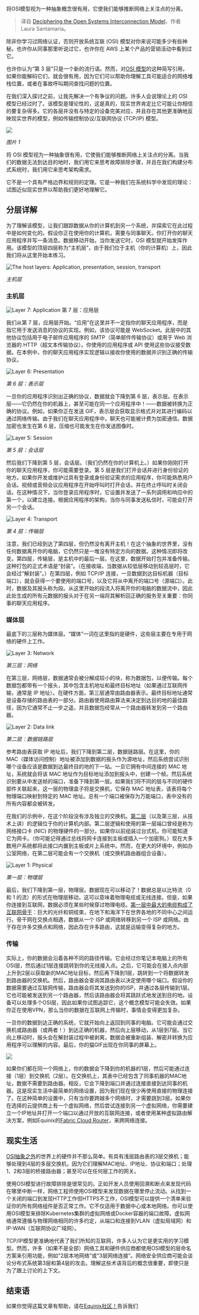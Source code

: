
<!--
title: 解读开放系统互联模型
cover: https://cdn.thenewstack.io/media/2024/11/87712996-osi.png
-->

将OSI模型视为一种抽象概念很有用，它使我们能够推断网络上关注点的分离。

> 译自 [Deciphering the Open Systems Interconnection Model](https://thenewstack.io/deciphering-the-open-systems-interconnection-model/)，作者 Laura Santamaria。

除非你学习过网络认证，否则开放系统互联 (OSI) 模型对你来说可能多少有些神秘。也许你从同事那里听说过它，也许你在 AWS 上某个产品的营销活动中看到过它。

也许你认为“第 3 层”只是一个新的流行语。然而，对[OSI 模型](https://thenewstack.io/the-osi-7-layer-model-can-help-define-enterprise-application-security/)的这种简写引用，如果你能解码它们，就会很有用，因为它们可以帮助你理解工具可能适合的网络堆栈位置，或者在事故呼叫期间查找问题的位置。

在我们深入探讨之前，让我先解决一个有争议的问题。许多人会说理论上的 OSI 模型已经过时了。该模型是理论性的，这是真的，现实世界肯定比它可能让你相信的要复杂得多。它的各层并没有与特定的设备完美对应，并且存在其他更准确地反映现实世界的模型，例如传输控制协议/互联网协议 (TCP/IP) 模型。

![](https://cdn.thenewstack.io/media/2024/11/c216fbd4-image1a-242x300.png)

*图片 1*

将 OSI 模型视为一种抽象很有用，它使我们能够推断网络上关注点的分离。当我们的数据无法到达目的地时，我们用它来思考故障排除步骤，并且在我们构建分布式系统时，我们用它来思考架构需求。

它不是一个具有严格边界和规则的定理。它是一种我们在系统科学中发现的理论：试图近似现实世界以帮助我们更好地理解它。

## 分层详解

为了理解该模型，让我们跟踪数据从你的计算机到另一个系统，并探索它在此过程中是如何变化的。假设你正在使用你的计算机，需要与同事聊天。你打开你的聊天应用程序并写一条消息。数据移动开始，当你发送它时，OSI 模型就开始发挥作用。该模型的顶层四层称为“主机层”，由于我们位于主机（你的计算机）上，因此我们将从这里开始本练习。

![The host layers: Application, presentation, session, transport](https://cdn.thenewstack.io/media/2024/11/0ae01391-image2-1024x556.png)

*主机层*

### 主机层

![Layer 7: Application](https://cdn.thenewstack.io/media/2024/11/7d9229ef-image3a-300x246.png)
第 7 层：应用层

我们从第 7 层，应用层开始。“应用”在这里并不一定指你的聊天应用程序，而是指它用于发送消息的协议的实现。例如，该协议可能是 WebSocket。此层中的其他协议包括用于电子邮件应用程序的 SMTP（简单邮件传输协议）或用于 Web 浏览器的 HTTP（超文本传输协议）。你使用的应用程序或 API 使用这些协议接受数据。在本例中，你的聊天应用程序实现逻辑以接收你使用的数据并识别正确的传输协议。

![Layer 6: Presentation](https://cdn.thenewstack.io/media/2024/11/1f0b5790-image4a-300x248.png)

*第 6 层：表示层*

一旦你的应用程序识别出正确的协议，数据就会下降到第 6 层，表示层。在表示层——它仍然在你的机器上，甚至可能在同一个应用程序中！——数据被转换为正确的协议。例如，如果你正在发送 GIF，表示层会获取显示格式并对其进行编码以通过网络传输。由于我们在聊天应用程序中，聊天也可能被计费为加密通信。数据加密也发生在第 6 层，压缩也可能发生在你发送图像时。

![Layer 5: Session](https://cdn.thenewstack.io/media/2024/11/dab487fd-image5a-300x248.png)

*第 5 层：会话层*

然后我们下降到第 5 层，会话层。（我们仍然在你的计算机上。）如果你刚刚打开你的聊天应用程序，你可能需要登录。第 5 层是我们打开会话并进行身份验证的地方。如果你开发或维护过具有登录或身份验证需求的应用程序，你可能熟悉用户会话。视频或音频会议应用程序在开始呼叫时打开会话，并在终止呼叫时关闭会话。在这种情况下，当你登录应用程序时，它设置并发送了一系列调用和响应中的第一个，以建立连接。根据应用程序的架构，当你与同事发送私信时，可能会打开另一个会话。

![Layer 4: Transport](https://cdn.thenewstack.io/media/2024/11/166bcc53-image6a-300x246.png)

*第 4 层：传输层*

注意，我们已经到达了第四层，但仍然没有离开主机！在这个抽象的世界里，没有任何数据离开你的电脑，它仍然只是一堆没有特定方向的数据。这种情况即将改变。第四层，传输层，是主机中的最后一层。在这里，数据开始打包并准备传输。这种打包的正式术语是“封装”。（在接收端，当数据从较低层移动到较高层时，它会经过“解封装”。）在第四层，例如 TCP/IP 连接，一旦数据到达目标机器（目标端口），就会获得一个要使用的端口号，以及它将从中离开的端口号（源端口）。此时，数据及其报头称为段。从这里开始的段流入将离开你的电脑的数据流中，因此此处生成的所有元数据的报头对于在另一端将其解析回正确的服务至关重要：你同事的聊天应用程序。


### 媒体层

最底下的三层称为媒体层。“媒体”一词在这里指的是硬件，这些层主要在专用于网络的硬件上工作。

![Layer 3: Network](https://cdn.thenewstack.io/media/2024/11/f1861061-image8a-300x248.png)

*第三层：网络*

在第三层，网络层，数据通常会被分解成较小的块，称为数据包，以便传输。每个数据包都带有一个报头，其中包含主机地址和最终目标地址（如果通过互联网传输，通常是 IP 地址）。在硬件方面，第三层通常由路由器表示。最终目标地址通常是设备存储的路由表的一部分。路由器使用路由算法来决定到达目的地的最佳路径，因为它通常不止一步之遥，并且数据包经常从一个路由器转发到另一个路由器。

![Layer 2: Data link](https://cdn.thenewstack.io/media/2024/11/44aa8241-image9a-300x247.png)

*第二层：数据链路层*

参考路由表获取 IP 地址后，我们下降到第二层，数据链路层。在这里，你的 MAC（媒体访问控制）地址被添加到数据的报头作为源地址，然后系统尝试识别哪个设备应该是数据到达最终目的地的下一站。一旦它拥有中间连接的 MAC 地址，系统就会将该 MAC 地址作为目标地址添加到报头中，创建一个帧。然后系统识别要从中发送帧的端口，准备下降到第一层。如果我们将不同的层与不同的硬件部件关联起来，这一层的物理盒子将是交换机，它保存 MAC 地址表，该表将每个物理端口映射到特定的 MAC 地址。总有一个端口被保存为万能端口，表中没有的所有内容都会被转发。

在我们的示例中，在这个阶段没有涉及独立的交换机。[第二层](https://thenewstack.io/how-to-decide-between-a-layer-2-or-layer-3-network/)（以及第三层，从技术上讲）的逻辑位于你的计算机内部。第二层逻辑和使用的第一层端口曾经是称为网络接口卡 (NIC) 的物理硬件的一部分。如果你以前组装过台式机，你可能知道它为网卡。（你可能记得通过总线将网卡连接到主板或插入一个加密狗。）现在大多数用户系统都将此接口内置到主板或片上系统中。然而，在更大的环境中，例如办公室网络，在第二层可能会有一个交换机（或交换机路由器组合设备）。

![Layer 1: Physical](https://cdn.thenewstack.io/media/2024/11/96766ef8-image10-300x248.png)

*第一层：物理层*

最后，我们下降到第一层，物理层。数据现在可以移动了！数据总是以比特流（0 和 1 的流）的形式在物理层移动，这可以意味着物理电缆或无线连接。但是，如果你连接到互联网，数据必须在某些时候穿过物理电缆。[第一层中最大的电缆构成了互联网骨干](https://thenewstack.io/traceroute-podcasts-trace-history-of-internet-layer-by-layer/)：巨大的光纤和铜缆束，在地下和海洋下在世界各地的不同中心之间运行。骨干网在交换点相遇，数据从一个 ISP 或网络转移到另一个 ISP 或网络。由于存在许多交换点和网络，因此存在许多路由，这就是运输变得复杂的地方。


### 传输
实际上，你的数据会沿着各种不同的路径传输。它会经过你笔记本电脑上的所有OSI层，然后通过1层连接跳转到你的无线接入点。之后，它可能会在接入点内部上升到2层以获取新的MAC地址目标，然后再下降到1层，跳转到一个将数据转发到路由器的交换机。然后，路由器会查询其路由表以决定使用哪个端口。假设你的数据需要通过互联网传输，路由器会将其发送到你的ISP，并通过各层传输到1层。它也可能被发送到另一个路由器，然后该路由器会将其跳跃式地发送到目的地。设备可以处理多个OSI层，因此如果你试图追踪它，这个概念模型可能会失效。如果你正在使用VPN，那么当你的数据在互联网上传输时，事情会变得更加复杂。

一旦你的数据到达正确的系统，它就开始向上返回到同事的电脑。它可能会通过交换机或路由器（或两者！）到达正确的机器，然后向上层移动，从1层到7层。当它向上移动时，报头会在解封装过程中被剥离，数据会被重新组装、解密并转换为应用程序可以理解的内容。最后，你的猫GIF出现在你同事的屏幕上。

![](https://cdn.thenewstack.io/media/2024/11/911aa4a9-image11.gif)

如果你们都在同一个网络上，你的数据会下降到你的机器的1层，然后可能通过连接（1层）到交换机（2层）。在交换机上，其表中已经包含了同事机器的MAC地址，数据不需要到路由器。相反，它会下降到端口并通过连接直接到达同事的机器。这是现实生活中最简单的网络设置，因为我们现在很少再使用直接的物理连接了。在这种简单的设置中，只有当你要跨越多个网络时，才需要跳到3层。如果你在选择的云提供商上有一个虚拟网络，然后尝试连接到另一个虚拟网络，你需要建立一个IP地址并打开一个端口以通过开放的互联网连接，或者使用某种虚拟路由解决方案，例如Equinix的[Fabric Cloud Router](https://aws.amazon.com/marketplace/pp/prodview-l3kzqe5fdbqlw?trk=ce4ea0a3-61d4-484e-aac0-1e6f42b319f9&sc_channel=el&source=equinix)，来跨网络连接。

## 现实生活

[OSI抽象之外](https://thenewstack.io/layer-8-the-inevitable-semantic-networking-layer/)的世界上的硬件并不那么简单。有具有浅层路由表的3层交换机；能够处理到4层的多层交换机，因为它们理解MAC地址、IP地址、协议和端口；处理1、2和3层的桥接路由器；甚至可以在任何层工作的网关。

使用OSI模型进行故障排除是很常见的。正如开发人员使用回溯和断点来发现代码在哪里中断一样，网络工程师使用OSI模型来发现数据在哪里停止流动。从找到一个关闭的端口到发现HTTP工作但HTTPS不工作，OSI模型可以提供一个清单来验证你的所有网络组件是否正常工作。它不仅适用于数据中心或本地网络。你可以使用OSI模型来排除Kubernetes集群的虚拟网络或Docker容器的端口故障。虚拟网络通常遵循与物理网络相同的许多约定，从端口和连接到VLAN（虚拟局域网）和IP-WAN（互联网协议广域网）。

TCP/IP模型更准确地代表了我们所知的互联网，许多人认为它是更实用的学习模型。然而，许多（如果不是全部）网络工具和硬件供应商都使用OSI模型的层命名方案来引用功能，例如“2层本地网络”或“3层网络连接”。网络安全供应商可能会谈论分布式系统第3层和第4层的攻击。理解这些术语背后的概念很重要，即使只是为了跟上讨论的上下文。

## 结束语
如果你觉得这篇文章有帮助，请在[Equinix社区！](https://community.equinix.com/)告诉我们
